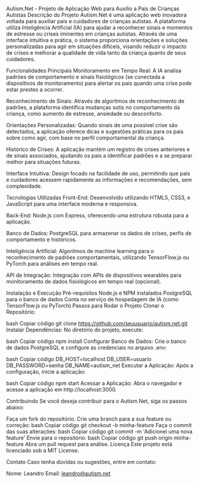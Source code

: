 
Autism.Net - Projeto de Aplicação Web para Auxílio a Pais de Crianças Autistas
Descrição do Projeto
Autism.Net é uma aplicação web inovadora voltada para auxiliar pais e cuidadores de crianças autistas. A plataforma utiliza Inteligência Artificial (IA) para ajudar a reconhecer sinais e momentos de estresse ou crises iminentes em crianças autistas. Através de uma interface intuitiva e prática, o sistema proporciona orientações e soluções personalizadas para agir em situações difíceis, visando reduzir o impacto de crises e melhorar a qualidade de vida tanto da criança quanto de seus cuidadores.

Funcionalidades Principais
Monitoramento em Tempo Real: A IA analisa padrões de comportamento e sinais fisiológicos (se conectada a dispositivos de monitoramento) para alertar os pais quando uma crise pode estar prestes a ocorrer.

Reconhecimento de Sinais: Através de algoritmos de reconhecimento de padrões, a plataforma identifica mudanças sutis no comportamento da criança, como aumento de estresse, ansiedade ou desconforto.

Orientações Personalizadas: Quando sinais de uma possível crise são detectados, a aplicação oferece dicas e sugestões práticas para os pais sobre como agir, com base no perfil comportamental da criança.

Histórico de Crises: A aplicação mantém um registro de crises anteriores e de sinais associados, ajudando os pais a identificar padrões e a se preparar melhor para situações futuras.

Interface Intuitiva: Design focado na facilidade de uso, permitindo que pais e cuidadores acessem rapidamente as informações e recomendações, sem complexidade.

Tecnologias Utilizadas
Front-End: Desenvolvido utilizando HTML5, CSS3, e JavaScript para uma interface moderna e responsiva.

Back-End: Node.js com Express, oferecendo uma estrutura robusta para a aplicação.

Banco de Dados: PostgreSQL para armazenar os dados de crises, perfis de comportamento e históricos.

Inteligência Artificial: Algoritmos de machine learning para o reconhecimento de padrões comportamentais, utilizando TensorFlow.js ou PyTorch para análises em tempo real.

API de Integração: Integração com APIs de dispositivos wearables para monitoramento de dados fisiológicos em tempo real (opcional).

Instalação e Execução
Pré-requisitos
Node.js e NPM instalados
PostgreSQL para o banco de dados
Conta no serviço de hospedagem de IA (como TensorFlow.js ou PyTorch)
Passos para Rodar o Projeto
Clonar o Repositório:

bash
Copiar código
git clone https://github.com/seuusuario/autism.net.git
Instalar Dependências: No diretório do projeto, execute:

bash
Copiar código
npm install
Configurar Banco de Dados: Crie o banco de dados PostgreSQL e configure as credenciais no arquivo .env:

bash
Copiar código
DB_HOST=localhost
DB_USER=usuario
DB_PASSWORD=senha
DB_NAME=autism_net
Executar a Aplicação: Após a configuração, inicie a aplicação:

bash
Copiar código
npm start
Acessar a Aplicação: Abra o navegador e acesse a aplicação em http://localhost:3000.

Contribuindo
Se você deseja contribuir para o Autism.Net, siga os passos abaixo:

Faça um fork do repositório.
Crie uma branch para a sua feature ou correção:
bash
Copiar código
git checkout -b minha-feature
Faça o commit das suas alterações:
bash
Copiar código
git commit -m 'Adicionei uma nova feature'
Envie para o repositório:
bash
Copiar código
git push origin minha-feature
Abra um pull request para análise.
Licença
Este projeto está licenciado sob a MIT License.

Contato
Caso tenha dúvidas ou sugestões, entre em contato:

Nome: Leandro
Email: leandro@autism.net

